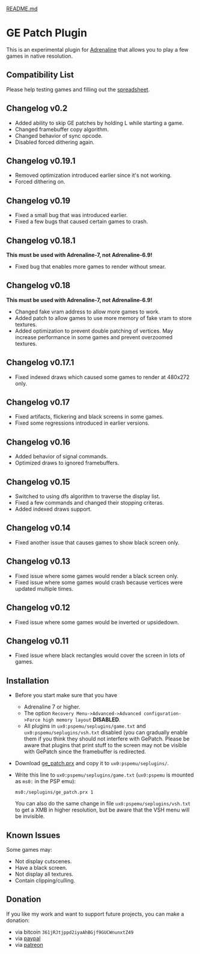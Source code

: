 [README.md](https://github.com/user-attachments/files/23141416/README.md)
# GE Patch Plugin

This is an experimental plugin for [Adrenaline](https://github.com/TheOfficialFloW/Adrenaline) that allows you to play a few games in native resolution.

## Compatibility List

Please help testing games and filling out the [spreadsheet](https://docs.google.com/spreadsheets/d/1aZlmKwELcdpCb9ezI5iRfgcX9hoGxgL4tNC-673aKqk/edit#gid=0).

## Changelog v0.2

- Added ability to skip GE patches by holding L while starting a game.
- Changed framebuffer copy algorithm.
- Changed behavior of sync opcode.
- Disabled forced dithering again.

## Changelog v0.19.1

- Removed optimization introduced earlier since it's not working.
- Forced dithering on.

## Changelog v0.19

- Fixed a small bug that was introduced earlier.
- Fixed a few bugs that caused certain games to crash.

## Changelog v0.18.1

**This must be used with Adrenaline-7, not Adrenaline-6.9!**

- Fixed bug that enables more games to render without smear.

## Changelog v0.18

**This must be used with Adrenaline-7, not Adrenaline-6.9!**

- Changed fake vram address to allow more games to work.
- Added patch to allow games to use more memory of fake vram to store textures.
- Added optimization to prevent double patching of vertices. May increase performance in some games and prevent overzoomed textures.

## Changelog v0.17.1

- Fixed indexed draws which caused some games to render at 480x272 only.

## Changelog v0.17

- Fixed artifacts, flickering and black screens in some games.
- Fixed some regressions introduced in earlier versions.

## Changelog v0.16

- Added behavior of signal commands.
- Optimized draws to ignored framebuffers.

## Changelog v0.15

- Switched to using dfs algorithm to traverse the display list.
- Fixed a few commands and changed their stopping criteras.
- Added indexed draws support.

## Changelog v0.14

- Fixed another issue that causes games to show black screen only.

## Changelog v0.13

- Fixed issue where some games would render a black screen only.
- Fixed issue where some games would crash because vertices were updated multiple times.

## Changelog v0.12

- Fixed issue where some games would be inverted or upsidedown.

## Changelog v0.11

- Fixed issue where black rectangles would cover the screen in lots of games.

## Installation

- Before you start make sure that you have

  - Adrenaline 7 or higher.
  - The option `Recovery Menu->Advanced->Advanced configuration->Force high memory layout` **DISABLED**.
  - All plugins in `ux0:pspemu/seplugins/game.txt` and `ux0:pspemu/seplugins/vsh.txt` disabled (you can gradually enable them if you think they should not interfere with GePatch. Please be aware that plugins that print stuff to the screen may not be visible with GePatch since the framebuffer is redirected.

- Download [ge_patch.prx](https://github.com/TheOfficialFloW/GePatch/releases) and copy it to `ux0:pspemu/seplugins/`.

- Write this line to `ux0:pspemu/seplugins/game.txt` (`ux0:pspemu` is mounted as `ms0:` in the PSP emu):

  ```
  ms0:/seplugins/ge_patch.prx 1
  ```

  You can also do the same change in file `ux0:pspemu/seplugins/vsh.txt` to get a XMB in higher resolution, but be aware that the VSH menu will be invisible.

## Known Issues

Some games may:

- Not display cutscenes.
- Have a black screen.
- Not display all textures.
- Contain clipping/culling.

## Donation

If you like my work and want to support future projects, you can make a donation:

- via bitcoin `361jRJtjppd2iyaAhBGjf9GUCWnunxtZ49`
- via [paypal](https://www.paypal.me/flowsupport/20)
- via [patreon](https://www.patreon.com/TheOfficialFloW)
